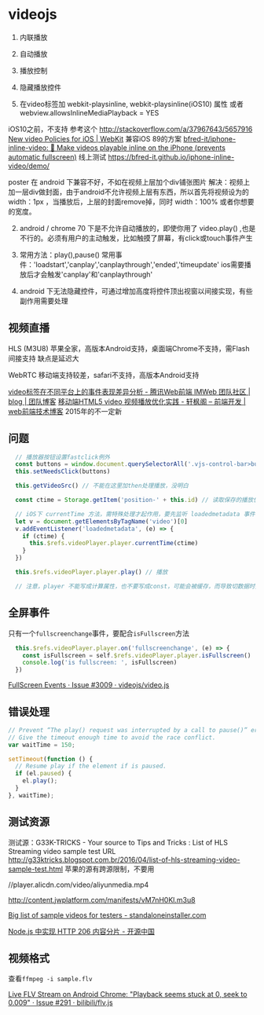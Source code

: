 # videojs

1. 内联播放
2. 自动播放
3. 播放控制
4. 隐藏播放控件

1. 在video标签加 webkit-playsinline, webkit-playsinline(iOS10) 属性 或者 webview.allowsInlineMediaPlayback = YES

iOS10之前，不支持 参考这个 http://stackoverflow.com/a/37967643/5657916 [New video Policies for iOS | WebKit](https://webkit.org/blog/6784/new-video-policies-for-ios/)
兼容iOS 89的方案
[bfred-it/iphone-inline-video: 📱 Make videos playable inline on the iPhone (prevents automatic fullscreen)](https://github.com/bfred-it/iphone-inline-video)
线上测试 https://bfred-it.github.io/iphone-inline-video/demo/ 

poster 在 android 下兼容不好，不如在视频上层加个div铺张图片
解决：视频上加一层div做封面，由于android不允许视频上层有东西，所以首先将视频设为的 width：1px ，当播放后，上层的封面remove掉，同时 width：100% 或者你想要的宽度。

2. android / chrome 70 下是不允许自动播放的，即使你用了 video.play() ,也是不行的。必须有用户的主动触发，比如触摸了屏幕，有click或touch事件产生

3. 常用方法：play(),pause() 常用事件：'loadstart','canplay','canplaythrough','ended','timeupdate'
ios需要播放后才会触发'canplay'和'canplaythrough'

4. android 下无法隐藏控件，可通过增加高度将控件顶出视窗以间接实现，有些副作用需要处理

## 视频直播

HLS (M3U8)
苹果全家，高版本Android支持，桌面端Chrome不支持，需Flash间接支持
缺点是延迟大

WebRTC
移动端支持较差，safari不支持，高版本Android支持

[video标签在不同平台上的事件表现差异分析 - 腾讯Web前端 IMWeb 团队社区 | blog | 团队博客](http://imweb.io/topic/560a6015c2317a8c3e086207)
[移动端HTML5 video 视频播放优化实践 - 轩枫阁 – 前端开发 | web前端技术博客](http://webcache.googleusercontent.com/search?q=cache:K3Kfv-HA0sMJ:www.xuanfengge.com/html5-video-play.html+&cd=1&hl=zh-CN&ct=clnk&gl=cn) 2015年的不一定新

## 问题

```js
  // 播放器按钮设置fastclick例外
  const buttons = window.document.querySelectorAll('.vjs-control-bar>button')
  this.setNeedsClick(buttons)

  this.getVideoSrc() // 不能在这里加then处理播放，没明白

  const ctime = Storage.getItem('position-' + this.id) // 读取保存的播放位置

  // iOS下 currentTime 方法，需特殊处理才起作用，要先监听 loadedmetadata 事件
  let v = document.getElementsByTagName('video')[0]
  v.addEventListener('loadedmetadata', (e) => {
    if (ctime) {
      this.$refs.videoPlayer.player.currentTime(ctime)
    }
  })

  this.$refs.videoPlayer.player.play() // 播放

  // 注意，player 不能写成计算属性，也不要写成const，可能会被缓存，而导致切数据时指向还是旧的player
```

## 全屏事件

只有一个`fullscreenchange`事件，要配合`isFullscreen`方法
```js
  this.$refs.videoPlayer.player.on('fullscreenchange', (e) => {
    const isFullscreen = self.$refs.videoPlayer.player.isFullscreen()
    console.log('is fullscreen: ', isFullscreen)
  })
```
[FullScreen Events · Issue #3009 · videojs/video.js](https://github.com/videojs/video.js/issues/3009#issuecomment-172627411)

## 错误处理

```js
// Prevent “The play() request was interrupted by a call to pause()” error?
// Give the timeout enough time to avoid the race conflict.
var waitTime = 150;

setTimeout(function () {      
  // Resume play if the element if is paused.
  if (el.paused) {
    el.play();
  }
}, waitTime);
```
## 测试资源
测试源：G33K-TRICKS - Your source to Tips and Tricks : List of HLS Streaming video sample test URL http://g33ktricks.blogspot.com.br/2016/04/list-of-hls-streaming-video-sample-test.html
苹果的源有跨源限制，不要用

//player.alicdn.com/video/aliyunmedia.mp4

http://content.jwplatform.com/manifests/vM7nH0Kl.m3u8

[Big list of sample videos for testers - standaloneinstaller.com](https://standaloneinstaller.com/blog/big-list-of-sample-videos-for-testers-124.html)

[Node.js 中实现 HTTP 206 内容分片 - 开源中国](https://www.oschina.net/translate/http-partial-content-in-node-js)

## 视频格式
查看`ffmpeg -i sample.flv`

[Live FLV Stream on Android Chrome: "Playback seems stuck at 0, seek to 0.009" · Issue #291 · bilibili/flv.js](https://github.com/Bilibili/flv.js/issues/291#issuecomment-378025263)
